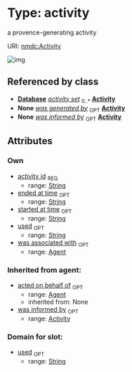 
# Type: activity


a provence-generating activity

URI: [nmdc:Activity](https://microbiomedata/meta/Activity)


![img](http://yuml.me/diagram/nofunky;dir:TB/class/\[Agent]<was%20associated%20with%200..1-++\[Activity&#124;activity_id:string;started_at_time:string%20%3F;ended_at_time:string%20%3F;used:string%20%3F],%20\[Activity]<was%20informed%20by%200..1-%20\[Activity],%20\[Database]++-%20activity%20set%200..*>\[Activity])

## Referenced by class

 *  **[Database](Database.md)** *[activity set](activity_set.md)*  <sub>0..*</sub>  **[Activity](Activity.md)**
 *  **None** *[was generated by](was_generated_by.md)*  <sub>OPT</sub>  **[Activity](Activity.md)**
 *  **None** *[was informed by](was_informed_by.md)*  <sub>OPT</sub>  **[Activity](Activity.md)**

## Attributes


### Own

 * [activity id](activity_id.md)  <sub>REQ</sub>
    * range: [String](types/String.md)
 * [ended at time](ended_at_time.md)  <sub>OPT</sub>
    * range: [String](types/String.md)
 * [started at time](started_at_time.md)  <sub>OPT</sub>
    * range: [String](types/String.md)
 * [used](used.md)  <sub>OPT</sub>
    * range: [String](types/String.md)
 * [was associated with](was_associated_with.md)  <sub>OPT</sub>
    * range: [Agent](Agent.md)

### Inherited from agent:

 * [acted on behalf of](acted_on_behalf_of.md)  <sub>OPT</sub>
    * range: [Agent](Agent.md)
    * inherited from: None
 * [was informed by](was_informed_by.md)  <sub>OPT</sub>
    * range: [Activity](Activity.md)

### Domain for slot:

 * [used](used.md)  <sub>OPT</sub>
    * range: [String](types/String.md)
